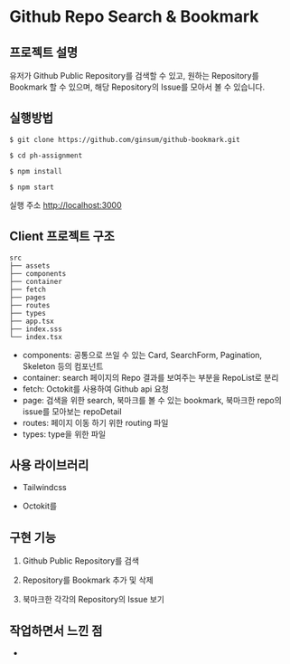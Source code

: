 # Github Repo Search & Bookmark

## 프로젝트 설명

유저가 Github Public Repository를 검색할 수 있고, 원하는 Repository를 Bookmark 할 수 있으며, 해당 Repository의 Issue를 모아서 볼 수 있습니다.

## 실행방법

```
$ git clone https://github.com/ginsum/github-bookmark.git

$ cd ph-assignment

$ npm install

$ npm start
```

실행 주소
[http://localhost:3000](http://localhost:3000)

## Client 프로젝트 구조

```
src
├── assets
├── components
├── container
├── fetch
├── pages
├── routes
├── types
├── app.tsx
├── index.sss
└── index.tsx
```

- components: 공통으로 쓰일 수 있는 Card, SearchForm, Pagination, Skeleton 등의 컴포넌트
- container: search 페이지의 Repo 결과를 보여주는 부분을 RepoList로 분리
- fetch: Octokit를 사용하여 Github api 요청
- page: 검색을 위한 search, 북마크를 볼 수 있는 bookmark, 북마크한 repo의 issue를 모아보는 repoDetail
- routes: 페이지 이동 하기 위한 routing 파일
- types: type을 위한 파일

## 사용 라이브러리

- Tailwindcss

- Octokit를

## 구현 기능

1. Github Public Repository를 검색

2. Repository를 Bookmark 추가 및 삭제

3. 북마크한 각각의 Repository의 Issue 보기

## 작업하면서 느낀 점

-
